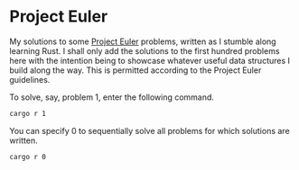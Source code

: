 # Project Euler
My solutions to some [Project Euler](https://projecteuler.net) problems, written as I stumble along learning Rust. I
shall only add the solutions to the first hundred problems here with the intention being to showcase whatever useful
data structures I build along the way. This is permitted according to the Project Euler guidelines.

To solve, say, problem 1, enter the following command.

```sh
cargo r 1
```

You can specify 0 to sequentially solve all problems for which solutions are written.

```sh
cargo r 0
```
